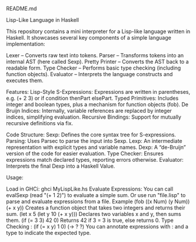 README.md

Lisp-Like Language in Haskell

This repository contains a mini interpreter for a Lisp-like language written in Haskell. It showcases several key components of a simple language implementation:

Lexer – Converts raw text into tokens.
Parser – Transforms tokens into an internal AST (here called Sexp).
Pretty Printer – Converts the AST back to a readable form.
Type Checker – Performs basic type checking (including function objects).
Evaluator – Interprets the language constructs and executes them.


Features:
Lisp-Style S-Expressions: Expressions are written in parentheses, e.g. (+ 2 3) or if condition thenPart elsePart.
Typed Primitives: Includes integer and boolean types, plus a mechanism for function objects (fob).
De Bruijn Indices: Internally, variable references are replaced by integer indices, simplifying evaluation.
Recursive Bindings: Support for mutually recursive definitions via fix.



Code Structure:
Sexp: Defines the core syntax tree for S-expressions.
Parsing: Uses Parsec to parse the input into Sexp.
Lexp: An intermediate representation with explicit types and variable names.
Dexp: A “de-Bruijn” version of the code for easier evaluation.
Type Checker: Ensures expressions match declared types, reporting errors otherwise.
Evaluator: Interprets the final Dexp into a Haskell Value.


Usage:

Load in GHCi:
ghci MyLispLike.hs
Evaluate Expressions:
You can call evalSexp (read "(+ 1 2)") to evaluate a simple sum.
Or use run "file.lisp" to parse and evaluate expressions from a file.
Example
(fob ((x Num) (y Num))
  (+ x y))
Creates a function object that takes two integers and returns their sum.
(let x 5
  (let y 10
    (+ x y)))
Declares two variables x and y, then sums them.
(if (= 3 3)
    42
    0)
Returns 42 if 3 = 3 is true, else returns 0.
Type Checking
: (if (= x y) 1 0) (-> ? ?)
You can annotate expressions with : and a type to indicate the expected type.
